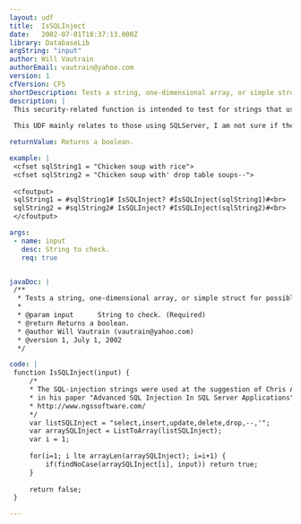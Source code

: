 ```yaml
---
layout: udf
title:  IsSQLInject
date:   2002-07-01T18:37:13.000Z
library: DatabaseLib
argString: "input"
author: Will Vautrain
authorEmail: vautrain@yahoo.com
version: 1
cfVersion: CF5
shortDescription: Tests a string, one-dimensional array, or simple struct for possible SQL injection.
description: |
 This security-related function is intended to test for strings that users intentionally or otherwise may pass in form fields that may cause SQL injection to occur. SQL injection is an event in which a malicious or unknowing user inserts arbitrary SQL statements into queries without the knowledge of the programmer.
 
 This UDF mainly relates to those using SQLServer, I am not sure if the test I use protects against the same vulnerabilities on other database platforms.

returnValue: Returns a boolean.

example: |
 <cfset sqlString1 = "Chicken soup with rice">
 <cfset sqlString2 = "Chicken soup with' drop table soups--">
 
 <cfoutput>
 sqlString1 = #sqlString1# IsSQLInject? #IsSQLInject(sqlString1)#<br>
 sqlString2 = #sqlString2# IsSQLInject? #IsSQLInject(sqlString2)#<br>
 </cfoutput>

args:
 - name: input
   desc: String to check.
   req: true


javaDoc: |
 /**
  * Tests a string, one-dimensional array, or simple struct for possible SQL injection.
  * 
  * @param input      String to check. (Required)
  * @return Returns a boolean. 
  * @author Will Vautrain (vautrain@yahoo.com) 
  * @version 1, July 1, 2002 
  */

code: |
 function IsSQLInject(input) {
     /*
     * The SQL-injection strings were used at the suggestion of Chris Anley [chris@ngssoftware.com]
     * in his paper "Advanced SQL Injection In SQL Server Applications" available for downloat at
     * http://www.ngssoftware.com/
     */
     var listSQLInject = "select,insert,update,delete,drop,--,'";
     var arraySQLInject = ListToArray(listSQLInject);
     var i = 1;
     
     for(i=1; i lte arrayLen(arraySQLInject); i=i+1) {
         if(findNoCase(arraySQLInject[i], input)) return true;
     }
     
     return false;
 }

---
```


